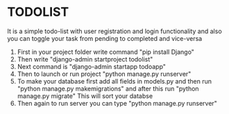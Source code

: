 # TODOLIST
It is a simple todo-list with user registration and login functionality and also you can toggle your task from pending to completed and vice-versa
1) First in your project folder write command "pip install Django"
2) Then write "django-admin startproject todolist"
3) Next command is "django-admin startapp todoapp"
4) Then to launch or run project "python manage.py runserver"
5) To make your database first add all fields in models.py and then run "python manage.py makemigrations" and after this run "python manage.py migrate" This will sort your databse
6) Then again to run server you can type "python manage.py runserver"
